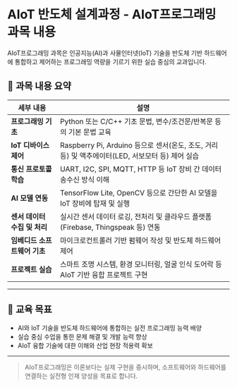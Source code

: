 # AIoT 반도체 설계과정 - AIoT프로그래밍 과목 내용

AIoT프로그래밍 과목은 인공지능(AI)과 사물인터넷(IoT) 기술을 반도체 기반 하드웨어에 통합하고 제어하는 프로그래밍 역량을 기르기 위한 실습 중심의 교과입니다.

## 📘 과목 내용 요약

| 세부 내용 | 설명 |
|-----------|------|
| **프로그래밍 기초** | Python 또는 C/C++ 기초 문법, 변수/조건문/반복문 등의 기본 문법 교육 |
| **IoT 디바이스 제어** | Raspberry Pi, Arduino 등으로 센서(온도, 조도, 거리 등) 및 액추에이터(LED, 서보모터 등) 제어 실습 |
| **통신 프로토콜 학습** | UART, I2C, SPI, MQTT, HTTP 등 IoT 장비 간 데이터 송수신 방식 이해 |
| **AI 모델 연동** | TensorFlow Lite, OpenCV 등으로 간단한 AI 모델을 IoT 장비에 탑재 및 실행 |
| **센서 데이터 수집 및 처리** | 실시간 센서 데이터 로깅, 전처리 및 클라우드 플랫폼(Firebase, Thingspeak 등) 연동 |
| **임베디드 소프트웨어 기초** | 마이크로컨트롤러 기반 펌웨어 작성 및 반도체 하드웨어 제어 |
| **프로젝트 실습** | 스마트 조명 시스템, 환경 모니터링, 얼굴 인식 도어락 등 AIoT 기반 융합 프로젝트 구현 |

---

## 🎯 교육 목표

- AI와 IoT 기술을 반도체 하드웨어에 통합하는 실전 프로그래밍 능력 배양
- 실습 중심 수업을 통한 문제 해결 및 개발 능력 향상
- AIoT 융합 기술에 대한 이해와 산업 현장 적용력 확보

---

> AIoT프로그래밍은 이론보다는 실제 구현을 중시하며, 소프트웨어와 하드웨어를 연결하는 실전형 인재 양성을 목표로 합니다.

